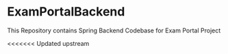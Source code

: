 # ExamPortalBackend
This Repository contains Spring Backend Codebase for Exam Portal Project

<<<<<<< Updated upstream
<!-- # [Spring Backend JIRA Kanban Board](https://anmolmalhotra.atlassian.net/jira/software/c/projects/EP/boards/8?atlOrigin=eyJpIjoiZWY0MGI2MDY5YmNkNGYwM2E3MmE5ODliNmViZjJjNmMiLCJwIjoiaiJ9)
# [Overall Exam Portal Project JIRA Roadmap](https://anmolmalhotra.atlassian.net/jira/software/c/projects/EP/boards/10/roadmap?shared=&atlOrigin=eyJpIjoiZDhlZGM2MWVhMTI4NGE0OWE1MDk5MjhlYzA1ODE1YjIiLCJwIjoiaiJ9)
 -->
